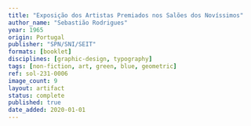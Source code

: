 ```yaml
---
title: "Exposição dos Artistas Premiados nos Salões dos Novíssimos"
author_name: "Sebastião Rodrigues"
year: 1965
origin: Portugal
publisher: "SPN/SNI/SEIT"
formats: [booklet]
disciplines: [graphic-design, typography]
tags: [non-fiction, art, green, blue, geometric]
ref: sol-231-0006
image_count: 9
layout: artifact
status: complete
published: true
date_added: 2020-01-01
---
```

